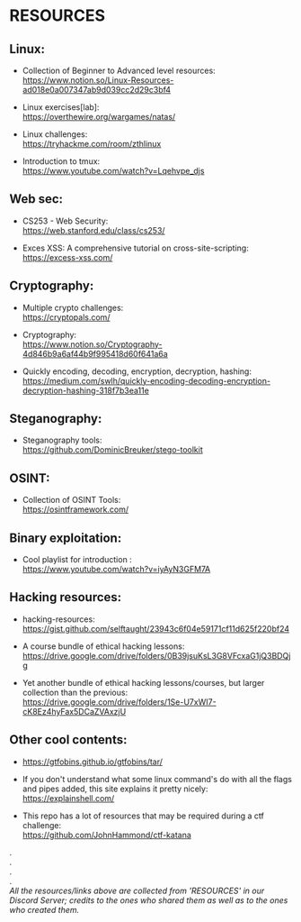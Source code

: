 # RESOURCES

## Linux:
* Collection of Beginner to Advanced level resources: <br>https://www.notion.so/Linux-Resources-ad018e0a007347ab9d039cc2d29c3bf4

* Linux exercises[lab]:<br>https://overthewire.org/wargames/natas/

* Linux challenges: <br>https://tryhackme.com/room/zthlinux
* Introduction to tmux: <br>https://www.youtube.com/watch?v=Lqehvpe_djs


## Web sec:
* CS253 - Web Security: <br>https://web.stanford.edu/class/cs253/

* Exces XSS: A comprehensive tutorial on cross-site-scripting: <br>https://excess-xss.com/


## Cryptography:
* Multiple crypto challenges:<br>https://cryptopals.com/

* Cryptography: <br>https://www.notion.so/Cryptography-4d846b9a6af44b9f995418d60f641a6a

* Quickly encoding, decoding, encryption, decryption, hashing:<br>https://medium.com/swlh/quickly-encoding-decoding-encryption-decryption-hashing-318f7b3ea11e


## Steganography:
* Steganography tools: <br>https://github.com/DominicBreuker/stego-toolkit


## OSINT:
* Collection of OSINT Tools: <br>https://osintframework.com/


## Binary exploitation:
* Cool playlist for introduction : <br>https://www.youtube.com/watch?v=iyAyN3GFM7A


## Hacking resources:
* hacking-resources: <br>https://gist.github.com/selftaught/23943c6f04e59171cf11d625f220bf24

* A course bundle of ethical hacking lessons: <br>https://drive.google.com/drive/folders/0B39jsuKsL3G8VFcxaG1jQ3BDQjg

* Yet another bundle of ethical hacking lessons/courses, but larger collection than the previous: <br>https://drive.google.com/drive/folders/1Se-U7xWI7-cK8Ez4hyFax5DCaZVAxzjU


## Other cool contents:
* https://gtfobins.github.io/gtfobins/tar/

* If you don't understand what some linux command's do with all the flags and pipes added, this site explains it pretty nicely: <br>https://explainshell.com/

* This repo has a lot of resources that may be required during a ctf challenge: <br>https://github.com/JohnHammond/ctf-katana

.<br>
.<br>
.<br>
.<br>
*All the resources/links above are collected from 'RESOURCES' in our Discord Server; credits to the ones who shared them as well as to the ones who created them.*
